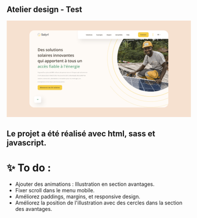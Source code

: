 ## Atelier design - Test

![Design preview ](./assets/atelier-design-test-preview.png)

<h2> Le projet a été réalisé avec html, sass et javascript. </h2>

# ✨ To do : 

- Ajouter des animations : Illustration en section avantages.
- Fixer scroll dans le menu mobile.
- Améliorez paddings, margins, et responsive design.
- Améliorez la position de l'illustration avec des cercles dans la section des avantages.




